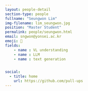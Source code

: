 ```yaml
---
layout: people-detail
section-type: people
fullname: "Seungwon Lim"
img-filename: lim_seungwon.jpg
position: "Master Student"
permalink: people/seungwon.html
email: sngwon@yonsei.ac.kr
emoji: 🤗
fields:
    - name : VL understanding
    - name : LLM
    - name : text generation


social:
  - title: home
    url: https://github.com/pull-ups
---
```

